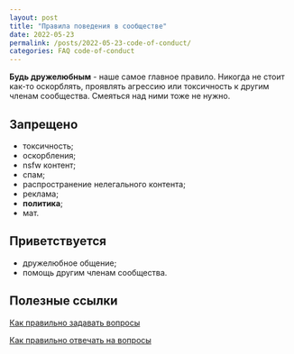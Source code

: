 ```yaml
---
layout: post
title: "Правила поведения в сообществе"
date: 2022-05-23
permalink: /posts/2022-05-23-code-of-conduct/
categories: FAQ code-of-conduct
---
```


**Будь дружелюбным** - наше самое главное правило. Никогда не стоит как-то оскорблять, проявлять агрессию или токсичность к другим членам сообщества. Смеяться над ними тоже не нужно.

## Запрещено 

* токсичность;
* оскорбления;
* nsfw контент;
* спам;
* распространение нелегального контента;
* реклама;
* **политика**;
* мат.

## Приветствуется

* дружелюбное общение;
* помощь другим членам сообщества.

## Полезные ссылки

[Как правильно задавать вопросы](https://lazyloaddev.github.io/posts/2022-05-23-ask-question-right/)

[Как правильно отвечать на вопросы](https://lazyloaddev.github.io/posts/2022-05-23-answer-question-right/)
